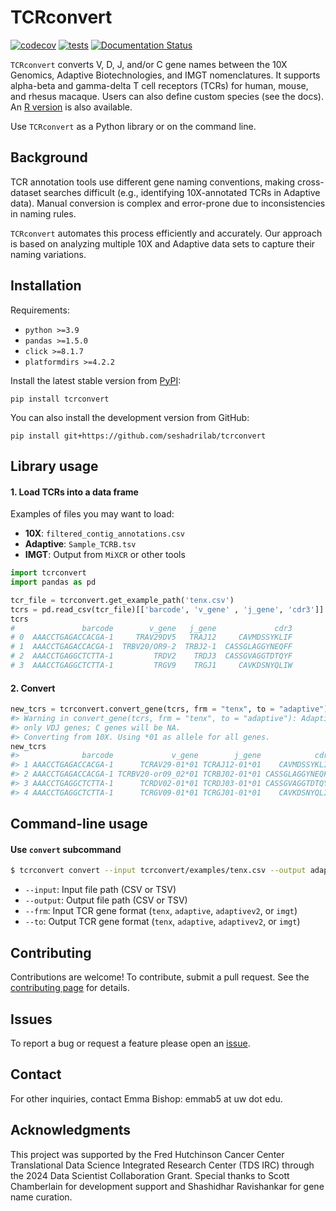 # TCRconvert

[![codecov](https://codecov.io/github/seshadrilab/tcrconvert/graph/badge.svg?token=BA25XH6BS2)](https://codecov.io/github/seshadrilab/tcrconvert)
[![tests](https://github.com/seshadrilab/tcrconvert/actions/workflows/pytest.yml/badge.svg)](https://github.com/seshadrilab/tcrconvert/actions/workflows/pytest.yml)
[![Documentation Status](https://readthedocs.org/projects/tcrconvert/badge/?version=latest)](https://tcrconvert.readthedocs.io/en/latest/?badge=latest)

`TCRconvert` converts V, D, J, and/or C gene names between the 10X
Genomics, Adaptive Biotechnologies, and IMGT nomenclatures. It supports
alpha-beta and gamma-delta T cell receptors (TCRs) for human, mouse, and
rhesus macaque. Users can also define custom species (see the docs). An [R
version](https://github.com/seshadrilab/tcrconvertr) is also available.

Use `TCRconvert` as a Python library or on the command line.

## Background

TCR annotation tools use different gene naming conventions, making
cross-dataset searches difficult (e.g., identifying 10X-annotated TCRs
in Adaptive data). Manual conversion is complex and error-prone due to
inconsistencies in naming rules.

`TCRconvert` automates this process efficiently and accurately. Our
approach is based on analyzing multiple 10X and Adaptive data sets to
capture their naming variations.

## Installation

Requirements:

* `python >=3.9`
* `pandas >=1.5.0`
* `click >=8.1.7`
* `platformdirs >=4.2.2`

Install the latest stable version from [PyPI](https://pypi.org/project/tcrconvert/):

```
pip install tcrconvert
```

You can also install the development version from GitHub:

```
pip install git+https://github.com/seshadrilab/tcrconvert
```

## Library usage

#### 1. Load TCRs into a data frame

Examples of files you may want to load:

- **10X**: `filtered_contig_annotations.csv`
- **Adaptive**: `Sample_TCRB.tsv`
- **IMGT**: Output from `MiXCR` or other tools

``` python
import tcrconvert
import pandas as pd

tcr_file = tcrconvert.get_example_path('tenx.csv')
tcrs = pd.read_csv(tcr_file)[['barcode', 'v_gene' , 'j_gene', 'cdr3']]
tcrs
#               barcode        v_gene   j_gene             cdr3
# 0  AAACCTGAGACCACGA-1     TRAV29DV5   TRAJ12     CAVMDSSYKLIF
# 1  AAACCTGAGACCACGA-1  TRBV20/OR9-2  TRBJ2-1  CASSGLAGGYNEQFF
# 2  AAACCTGAGGCTCTTA-1         TRDV2    TRDJ3  CASSGVAGGTDTQYF
# 3  AAACCTGAGGCTCTTA-1         TRGV9    TRGJ1     CAVKDSNYQLIW
```

#### 2. Convert

```python
new_tcrs = tcrconvert.convert_gene(tcrs, frm = "tenx", to = "adaptive")
#> Warning in convert_gene(tcrs, frm = "tenx", to = "adaptive"): Adaptive captures
#> only VDJ genes; C genes will be NA.
#> Converting from 10X. Using *01 as allele for all genes.
new_tcrs
#>              barcode             v_gene        j_gene            cdr3
#> 1 AAACCTGAGACCACGA-1      TCRAV29-01*01 TCRAJ12-01*01    CAVMDSSYKLIF
#> 2 AAACCTGAGACCACGA-1 TCRBV20-or09_02*01 TCRBJ02-01*01 CASSGLAGGYNEQFF
#> 3 AAACCTGAGGCTCTTA-1      TCRDV02-01*01 TCRDJ03-01*01 CASSGVAGGTDTQYF
#> 4 AAACCTGAGGCTCTTA-1      TCRGV09-01*01 TCRGJ01-01*01    CAVKDSNYQLIW
```

## Command-line usage

#### Use `convert` subcommand

```bash
$ tcrconvert convert --input tcrconvert/examples/tenx.csv --output adaptive.tsv --frm tenx --to adaptive
```

* `--input`: Input file path (CSV or TSV)
* `--output`: Output file path (CSV or TSV)
* `--frm`: Input TCR gene format (`tenx`, `adaptive`, `adaptivev2`, or `imgt`)
* `--to`: Output TCR gene format (`tenx`, `adaptive`, `adaptivev2`, or `imgt`)

## Contributing

Contributions are welcome! To contribute, submit a pull request. See the
[contributing page](https://tcrconvert.readthedocs.io/en/latest/contributing.html) 
for details.

## Issues

To report a bug or request a feature please open an
[issue](https://github.com/seshadrilab/tcrconvert/issues).

## Contact

For other inquiries, contact Emma Bishop: emmab5 at uw dot edu.

## Acknowledgments

This project was supported by the Fred Hutchinson Cancer Center
Translational Data Science Integrated Research Center (TDS IRC) through
the 2024 Data Scientist Collaboration Grant. Special thanks to Scott
Chamberlain for development support and Shashidhar Ravishankar for gene
name curation.
